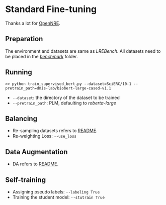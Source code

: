 # Standard Fine-tuning
Thanks a lot for [OpenNRE](https://github.com/thunlp/OpenNRE).

## Preparation
The environment and datasets are same as *LREBench*. All datasets need to be placed in the [*benchmark*](benchmark) folder.

## Running
```shell
>> python train_supervised_bert.py --dataset=SciERC/10-1 --pretrain_path=dmis-lab/biobert-large-cased-v1.1
```
- `--dataset`: the directory of the dataset to be trained
- `--pretrain_path`: PLM, defaulting to *roberta-large*

## Balancing
- Re-sampling datasets refers to [README](https://github.com/zjunlp/LREBench/tree/main).
- Re-weighting Loss: `--use_loss`

## Data Augmentation
- DA refers to [README](https://github.com/zjunlp/LREBench/tree/main).

## Self-training
- Assigning pseudo labels: `--labeling True`
- Training the student model:  `--stutrain True`
